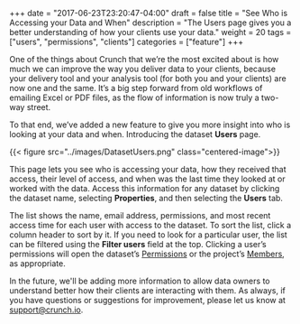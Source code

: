 +++
date = "2017-06-23T23:20:47-04:00"
draft = false
title = "See Who is Accessing your Data and When"
description = "The Users page gives you a better understanding of how your clients use your data."
weight = 20
tags = ["users", "permissions", "clients"]
categories = ["feature"]
+++

One of the things about Crunch that we’re the most excited about is how much we can improve the way you deliver data to your clients, because your delivery tool and your analysis tool (for both you and your clients) are now one and the same. It’s a big step forward from old workflows of emailing Excel or PDF files, as the flow of information is now truly a two-way street.

To that end, we’ve added a new feature to give you more insight into who is looking at your data and when. Introducing the dataset **Users** page.

{{< figure src="../images/DatasetUsers.png" class="centered-image">}}

This page lets you see who is accessing your data, how they received that access, their level of access, and when was the last time they looked at or worked with the data. Access this information for any dataset by clicking the dataset name, selecting **Properties**, and then selecting the **Users** tab.

The list shows the name, email address, permissions, and most recent access time for each user with access to the dataset. To sort the list, click a column header to sort by it. If you need to look for a particular user, the list can be filtered using the **Filter users** field at the top. Clicking a user’s permissions will open the dataset’s [Permissions](http://support.crunch.io/crunch/crunch_permissions-and-defaults.html) or the project’s [Members](http://support.crunch.io/crunch/crunch_project-management.html), as appropriate.

In the future, we'll be adding more information to allow data owners to understand better how their clients are interacting with them. As always, if you have questions or suggestions for improvement, please let us know at [support@crunch.io](mailto:support@crunch.io).  
